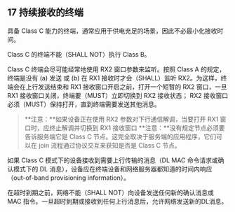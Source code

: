 

## 17 持续接收的终端

具备 Class C 能力的终端，通常应用于供电充足的场景，因此不必最小化接收时间。

Class C 的终端不能（SHALL NOT）执行 Class B。

Class C 终端会尽可能经常地使用 RX2 窗口参数来监听。按照 Class A 的规定，终端是没有 (a) 发送 或 (b) 在 RX1 接收时才会（SHALL）监听 RX2。为这样，终端会在上行发送结束和 RX1 接收窗口开启之前，打开一个短暂的 RX2 窗口，一旦 RX1 接收窗口关闭，终端要（MUST）立即切换到 RX2 接收状态； RX2 接收窗口必须（MUST）保持打开，直到终端需要发送其他消息。

> **注意：**如果设备正在使用 RX2 参数对下行通信解调，当要打开 RX1 窗口时，应终止解调并切换到 RX1 接收窗口
> **注意：**没有规定节点必须要告诉服务端它是 Class C 节点。这完全取决于服务端的应用程序，它们可以在 join 流程通过协议交互来获知是否是 Class C 节点。

如果 Class C 模式下的设备接收到需要上行传输的消息（DL MAC 命令请求或确认模式下的 DL 消息），设备应在终端设备和网络服务器都知道的时间内响应（out-of-band provisioning information）。

在超时到期之前，网络不能（SHALL NOT）向设备发送任何新的确认消息或 MAC 指令。一旦超时到期或接收到任何上行消息后，允许网络发送新的DL消息。

